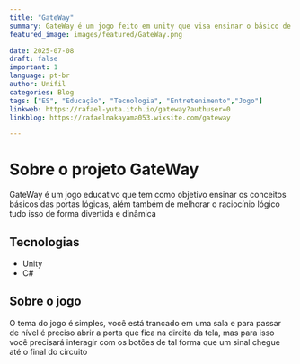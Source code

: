 ```yaml
---
title: "GateWay"
summary: GateWay é um jogo feito em unity que visa ensinar o básico de portas lógicas
featured_image: images/featured/GateWay.png

date: 2025-07-08
draft: false
important: 1
language: pt-br
author: Unifil
categories: Blog
tags: ["ES", "Educação", "Tecnologia", "Entretenimento","Jogo"] 
linkweb: https://rafael-yuta.itch.io/gateway?authuser=0
linkblog: https://rafaelnakayama053.wixsite.com/gateway

---
```


# Sobre o projeto GateWay
GateWay é um jogo educativo que tem como objetivo ensinar os conceitos básicos das portas lógicas, além também de melhorar o raciocínio lógico tudo isso de forma divertida e dinâmica

## Tecnologias

+ Unity
+ C#

## Sobre o jogo
O tema do jogo é simples, você está trancado em uma sala e para passar de nível é preciso abrir a porta que fica na direita da tela, mas para isso você precisará interagir com os botões de tal forma que um sinal chegue até o final do circuito
